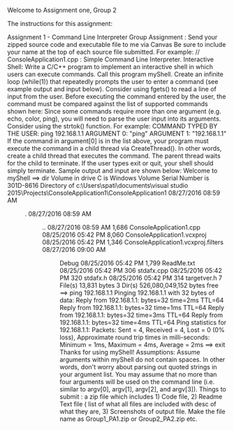 Welcome to Assignment one, Group 2

The instructions for this assignment:

Assignment 1 - Command Line Interpreter
Group Assignment :
Send your zipped source code and executable file to me via Canvas
Be sure to include your name at the top of each source file submitted. For example:
 // ConsoleApplication1.cpp : Simple Command Line Interpreter.
Interactive Shell:
Write a C/C++ program to implement an interactive shell in which users can execute commands. Call this program 
myShell. Create an infinite loop (while(1)) that repeatedly prompts the user to enter a command (see example output 
and input below). Consider using fgets() to read a line of input from the user. Before executing the command entered 
by the user, the command must be compared against the list of supported commands shown here:
Since some commands require more than one argument (e.g. echo, color, ping), you will need to parse the user input 
into its arguments. Consider using the strtok() function.
For example:
COMMAND TYPED BY THE USER:
ping 192.168.1.1
ARGUMENT 0: "ping"
ARGUMENT 1: "192.168.1.1"
If the command in argument[0] is in the list above, your program must execute the command in a child thread via 
CreateThread(). In other words, create a child thread that executes the command. The parent thread waits for the 
child to terminate. If the user types exit or quit, your shell should simply terminate. Sample output and input are 
shown below:
Welcome to myShell
==> dir
Volume in drive C is Windows
Volume Serial Number is 301D-8616
Directory of c:\Users\spati\documents\visual studio 2015\Projects\ConsoleApplication1\ConsoleApplication1
08/27/2016 08:59 AM     <DIR>              .
08/27/2016 08:59 AM     <DIR>               ..
08/27/2016 08:59 AM                    1,686 ConsoleApplication1.cpp
08/25/2016 05:42 PM                    8,060 ConsoleApplication1.vcxproj
08/25/2016 05:42 PM                    1,346 ConsoleApplication1.vcxproj.filters
08/27/2016 09:00 AM     <DIR>              Debug
08/25/2016 05:42 PM                    1,799 ReadMe.txt
08/25/2016 05:42 PM                       306 stdafx.cpp
08/25/2016 05:42 PM                       320 stdafx.h
08/25/2016 05:42 PM                       314 targetver.h
                     7 File(s) 13,831 bytes
                     3 Dir(s) 526,080,049,152 bytes free
==> ping 192.168.1.1
Pinging 192.168.1.1 with 32 bytes of data:
Reply from 192.168.1.1: bytes=32 time=2ms TTL=64
Reply from 192.168.1.1: bytes=32 time=1ms TTL=64
Reply from 192.168.1.1: bytes=32 time=3ms TTL=64
Reply from 192.168.1.1: bytes=32 time=4ms TTL=64
Ping statistics for 192.168.1.1:
    Packets: Sent = 4, Received = 4, Lost = 0 (0% loss),
Approximate round trip times in milli-seconds:
    Minimum = 1ms, Maximum = 4ms, Average = 2ms
==> exit
Thanks for using myShell!
Assumptions: Assume arguments within myShell do not contain spaces. In other words, don't worry about parsing 
out quoted strings in your argument list. You may assume that no more than four arguments will be used on the 
command line (i.e. similar to argv[0], argv[1], argv[2], and argv[3]).
Things to submit : a zip file which includes 1) Code file, 2) Readme Text file ( list of what all files are 
included with desc of what they are, 3) Screenshots of output file. Make the file name as 
Group1_PA1.zip or Group2_PA2.zip etc.